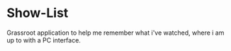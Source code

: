 # Show-List
Grassroot application to help me remember what i've watched, where i am up to with a PC interface. 
